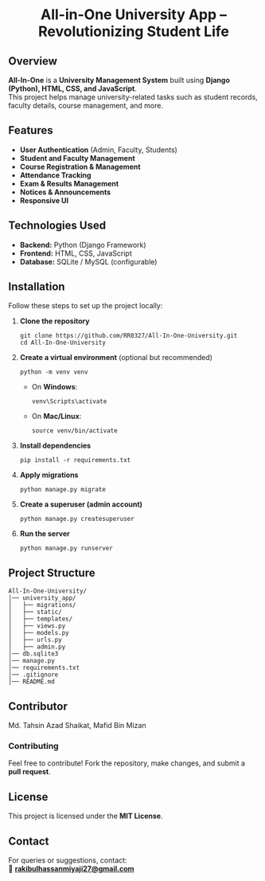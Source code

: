 <h1 align="center">All-in-One University App – Revolutionizing Student Life </h1>

## Overview
**All-In-One** is a **University Management System** built using **Django (Python), HTML, CSS, and JavaScript**.  
This project helps manage university-related tasks such as student records, faculty details, course management, and more.

## Features
- **User Authentication** (Admin, Faculty, Students)
- **Student and Faculty Management**
- **Course Registration & Management**
- **Attendance Tracking**
- **Exam & Results Management**
- **Notices & Announcements**
- **Responsive UI**

## Technologies Used
- **Backend:** Python (Django Framework)
- **Frontend:** HTML, CSS, JavaScript
- **Database:** SQLite / MySQL (configurable)

## Installation
Follow these steps to set up the project locally:

1. **Clone the repository**  
   ```
   git clone https://github.com/RR0327/All-In-One-University.git
   cd All-In-One-University
   ```

2. **Create a virtual environment** (optional but recommended)  
   ```
   python -m venv venv
   ```
   - On **Windows**:  
     ```
     venv\Scripts\activate
     ```
   - On **Mac/Linux**:  
     ```
     source venv/bin/activate
     ```

3. **Install dependencies**  
   ```
   pip install -r requirements.txt
   ```

4. **Apply migrations**  
   ```
   python manage.py migrate
   ```

5. **Create a superuser (admin account)**  
   ```
   python manage.py createsuperuser
   ```

6. **Run the server**  
   ```
   python manage.py runserver
   ```

## Project Structure
```
All-In-One-University/
│── university_app/
│   ├── migrations/
│   ├── static/
│   ├── templates/
│   ├── views.py
│   ├── models.py
│   ├── urls.py
│   ├── admin.py
│── db.sqlite3
│── manage.py
│── requirements.txt
│── .gitignore
│── README.md
```

## Contributor
Md. Tahsin Azad Shaikat, Mafid Bin Mizan

### **Contributing**
Feel free to contribute! Fork the repository, make changes, and submit a **pull request**.

## License
This project is licensed under the **MIT License**.

## Contact
For queries or suggestions, contact:  
📧 **rakibulhassanmiyaji27@gmail.com**
